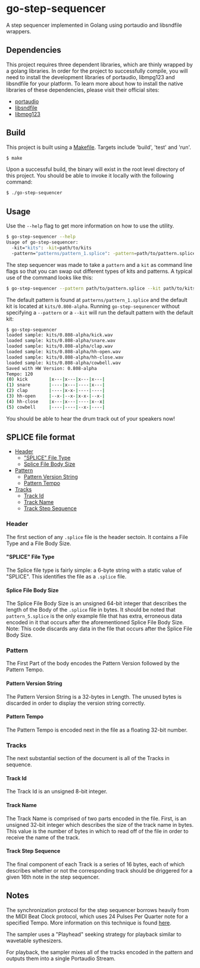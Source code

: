 # go-step-sequencer

A step sequencer implemented in Golang using portaudio and libsndfile wrappers.

## Dependencies

This project requires three dependent libraries, which are thinly wrapped by a golang libraries.  In order for the project to successfully compile, you will need to install the development libraries of portaudio, libmpg123 and libsndfile for your platform. To learn more about how to install the native libraries of these dependencies, please visit their official sites:

  - [portaudio](http://www.portaudio.com/)
  - [libsndfile](http://mega-nerd.com/libsndfile/)
  - [libmpg123](http://www.mpg123.org/index.shtml)

## Build

This project is built using a [Makefile](./Makefile). Targets include 'build', 'test' and 'run'.

```bash
$ make
```

Upon a successful build, the binary will exist in the root level directory of this project.  You should be able to invoke it locally with the following command:

```bash
$ ./go-step-sequencer
```

## Usage

Use the `--help` flag to get more information on how to use the utility.

```bash
$ go-step-sequencer --help
Usage of go-step-sequencer:
  -kit="kits": -kit=path/to/kits
  -pattern="patterns/pattern_1.splice": -pattern=path/to/pattern.splice
```

The step sequencer was made to take a `pattern` and a `kit` as command line flags so that you can swap out different types of kits and patterns.  A typical use of the command looks like this:

```bash
$ go-step-sequencer --pattern path/to/pattern.splice --kit path/to/kits
```

The default pattern is found at `patterns/pattern_1.splice` and the default kit is located at `kits/0.808-alpha`.  Running `go-step-sequnencer` without specifying a `--pattern` or a `--kit` will run the default pattern with the default kit:   

```bash
$ go-step-sequencer
loaded sample: kits/0.808-alpha/kick.wav
loaded sample: kits/0.808-alpha/snare.wav
loaded sample: kits/0.808-alpha/clap.wav
loaded sample: kits/0.808-alpha/hh-open.wav
loaded sample: kits/0.808-alpha/hh-close.wav
loaded sample: kits/0.808-alpha/cowbell.wav
Saved with HW Version: 0.808-alpha
Tempo: 120
(0) kick        |x---|x---|x---|x---|
(1) snare       |----|x---|----|x---|
(2) clap        |----|x-x-|----|----|
(3) hh-open     |--x-|--x-|x-x-|--x-|
(4) hh-close    |x---|x---|----|x--x|
(5) cowbell     |----|----|--x-|----|
```

You should be able to hear the drum track out of your speakers now!

## SPLICE file format
  - [Header](#header)
    - ["SPLICE" File Type](#splice_file_body_type)
    - [Splice File Body Size](#splice_file_body_size)
  - [Pattern](#pattern)
    - [Pattern Version String](#pattern_version_string)
    - [Pattern Tempo](#pattern_tempo)
  - [Tracks](#tracks)
    - [Track Id](#track_id)
    - [Track Name](#track_name)
    - [Track Step Sequence](#track_step_sequence)

<a name="header"></a>
### Header

The first section of any `.splice` file is the header sectoin.  It contains a File Type and a File Body Size.

<a name="splice_file_body_type"></a>
#### "SPLICE" File Type

The Splice file type is fairly simple: a 6-byte string with a static value of "SPLICE".  This identifies the file as a `.splice` file.

<a name="splice_file_body_size"></a>
#### Splice File Body Size

The Splice File Body Size is an unsigned 64-bit integer that describes the length of the Body of the `.splice` file in bytes. It should be noted that `pattern_5.splice` is the only example file that has extra, erroneous data encoded in it that occurs after the aforementioned Splice File Body Size. Note: This code discards any data in the file that occurs after the Splice File Body Size.

<a name="pattern"></a>
### Pattern

The First Part of the body encodes the Pattern Version followed by the Pattern Tempo.

<a name="pattern_version_string"></a>
#### Pattern Version String

The Pattern Version String is a 32-bytes in Length.  The unused bytes is discarded in order to display the version string correctly.

<a name="pattern_tempo"></a>
#### Pattern Tempo

The Pattern Tempo is encoded next in the file as a floating 32-bit number.

<a name="tracks"></a>
### Tracks

The next substantial section of the document is all of the Tracks in sequence.

<a name="track_id"></a>
#### Track Id

The Track Id is an unsigned 8-bit integer.

<a name="track_name"></a>
#### Track Name

The Track Name is comprised of two parts encoded in the file. First, is an unsigned 32-bit integer which describes the size of the track name in bytes.  This value is the number of bytes in which to read off of the file in order to receive the name of the track.

<a name="track_step_sequence"></a>
#### Track Step Sequence

The final component of each Track is a series of 16 bytes, each of which describes whether or not the corresponding track should be driggered for a given 16th note in the step sequencer.
## Notes

The synchronization protocol for the step sequencer borrows heavily from the MIDI Beat Clock protocol, which uses 24 Pulses Per Quarter note for a specified Tempo.  More information on this technique is found [here](http://www.blitter.com/~russtopia/MIDI/~jglatt/tech/midispec/seq.htm).

The sampler uses a "Playhead" seeking strategy for playback similar to wavetable sythesizers.

For playback, the sampler mixes all of the tracks encoded in the pattern and outputs them into a single Portaudio Stream.
